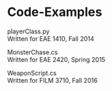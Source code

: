 # Code-Examples

playerClass.py  
Written for EAE 1410, Fall 2014

MonsterChase.cs  
Written for EAE 2420, Spring 2015

WeaponScript.cs  
Written for FILM 3710, Fall 2016
